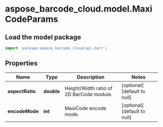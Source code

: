 # aspose_barcode_cloud.model.MaxiCodeParams

## Load the model package
```dart
import 'package:aspose_barcode_cloud/api.dart';
```

## Properties
Name | Type | Description | Notes
------------ | ------------- | ------------- | -------------
**aspectRatio** | **double** | Height/Width ratio of 2D BarCode module. | [optional] [default to null]
**encodeMode** | **int** | MaxiCode encode mode. | [optional] [default to null]


